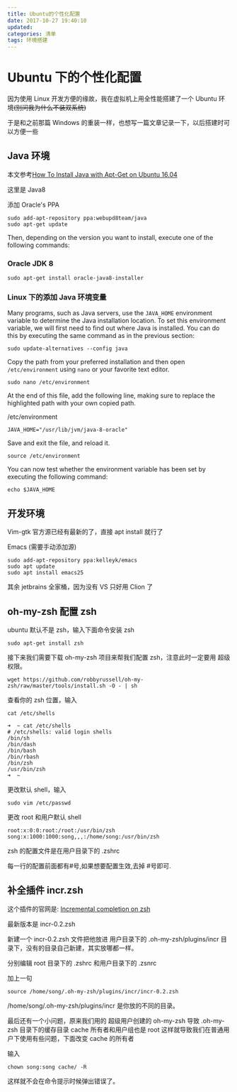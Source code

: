 ```yaml
---
title: Ubuntu的个性化配置
date: 2017-10-27 19:40:10
updated:
categories: 清单
tags: 环境搭建
---
```


# Ubuntu 下的个性化配置

因为使用 Linux 开发方便的缘故，我在虚拟机上用全性能搭建了一个 Ubuntu 环境~~(别问我为什么不装双系统)~~

于是和之前那篇 Windows 的重装一样，也想写一篇文章记录一下，以后搭建时可以方便一些

<!--more-->

## Java 环境

本文参考[How To Install Java with Apt-Get on Ubuntu 16.04](https://www.digitalocean.com/community/tutorials/how-to-install-java-with-apt-get-on-ubuntu-16-04)

这里是 Java8

添加 Oracle's PPA

```shell
sudo add-apt-repository ppa:webupd8team/java
sudo apt-get update
```

Then, depending on the version you want to install, execute one of the following commands:

### Oracle JDK 8

```shell
sudo apt-get install oracle-java8-installer
```

### Linux 下的添加 Java 环境变量

Many programs, such as Java servers, use the `JAVA_HOME` environment variable to determine the Java installation location. To set this environment variable, we will first need to find out where Java is installed. You can do this by executing the same command as in the previous section:

```shell
sudo update-alternatives --config java
```

Copy the path from your preferred installation and then open `/etc/environment` using `nano` or your favorite text editor.

```shell
sudo nano /etc/environment
```

At the end of this file, add the following line, making sure to replace the highlighted path with your own copied path.

/etc/environment

```shell
JAVA_HOME="/usr/lib/jvm/java-8-oracle"
```

Save and exit the file, and reload it.

```shell
source /etc/environment
```

You can now test whether the environment variable has been set by executing the following command:

```
echo $JAVA_HOME
```

## 开发环境

Vim-gtk 官方源已经有最新的了，直接 apt install 就行了

Emacs (需要手动添加源)

```shell
sudo add-apt-repository ppa:kelleyk/emacs
sudo apt update
sudo apt install emacs25
```

其余 jetbrains 全家桶，因为没有 VS 只好用 Clion 了

## oh-my-zsh 配置 zsh

ubuntu 默认不是 zsh，输入下面命令安装 zsh

```shell
sudo apt-get install zsh
```

接下来我们需要下载 oh-my-zsh 项目来帮我们配置 zsh，注意此时一定要用 超级权限。

```shell
wget https://github.com/robbyrussell/oh-my-zsh/raw/master/tools/install.sh -O - | sh
```

查看你的 zsh 位置，输入

```shell
cat /etc/shells
```

```shell
➜  ~ cat /etc/shells
# /etc/shells: valid login shells
/bin/sh
/bin/dash
/bin/bash
/bin/rbash
/bin/zsh
/usr/bin/zsh
➜  ~
```

更改默认 shell，输入

```shell
sudo vim /etc/passwd
```

更改 root 和用户默认 shell

```shell
root:x:0:0:root:/root:/usr/bin/zsh
song:x:1000:1000:song,,,:/home/song:/usr/bin/zsh
```

zsh 的配置文件是在用户目录下的 .zshrc

每一行的配置前面都有#号,如果想要配置生效,去掉 #号即可.

## 补全插件 incr.zsh

这个插件的官网是: [Incremental completion on zsh](http://link.zhihu.com/?target=http%3A//mimosa-pudica.net/zsh-incremental.html)

最新版本是 incr-0.2.zsh

新建一个 incr-0.2.zsh 文件把他放进 用户目录下的 .oh-my-zsh/plugins/incr 目录下，没有的目录自己新建，其实放哪都一样。

分别编辑 root 目录下的 .zshrc 和用户目录下的 .zsnrc

加上一句

```shell
source /home/song/.oh-my-zsh/plugins/incr/incr-0.2.zsh
```

/home/song/.oh-my-zsh/plugins/incr 是你放的不同的目录。

最后还有一个小问题，原来我们用的 超级用户创建的 oh-my-zsh 导致 .oh-my-zsh 目录下的缓存目录 cache 所有者和用户组也是 root 这样就导致我们在普通用户下使用有些问题，下面改变 cache 的所有者

输入

```shell
chown song:song cache/ -R
```

这样就不会在命令提示时候弹出错误了。
